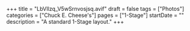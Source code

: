 +++
title = "LbVIlzq_V5wSrnvosjsq.avif"
draft = false
tags = ["Photos"]
categories = ["Chuck E. Cheese's"]
pages = ["1-Stage"]
startDate = ""
description = "A standard 1-Stage layout."
+++
